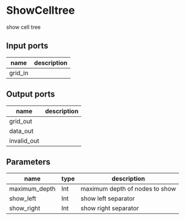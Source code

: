 ShowCelltree
============
show cell tree

Input ports
-----------
|name|description|
|-|-|
|grid_in||

Output ports
------------
|name|description|
|-|-|
|grid_out||
|data_out||
|invalid_out||

Parameters
----------
|name|type|description|
|-|-|-|
|maximum_depth|Int|maximum depth of nodes to show|
|show_left|Int|show left separator|
|show_right|Int|show right separator|
